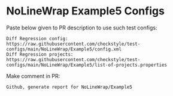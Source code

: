 # NoLineWrap Example5 Configs
Paste below given to PR description to use such test configs:
```
Diff Regression config: https://raw.githubusercontent.com/checkstyle/test-configs/main/NoLineWrap/Example5/config.xml
Diff Regression projects: https://raw.githubusercontent.com/checkstyle/test-configs/main/NoLineWrap/Example5/list-of-projects.properties
```
Make comment in PR:
```
Github, generate report for NoLineWrap/Example5
```
